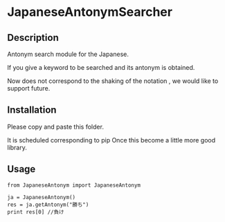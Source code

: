 # JapaneseAntonymSearcher

## Description

Antonym search module for the Japanese.

If you give a keyword to be searched and its antonym is obtained.

Now does not correspond to the shaking of the notation , we would like to support future.

 ## Installation
 
Please copy and paste this folder.

It is scheduled corresponding to pip Once this become a little more good library.

## Usage

```
from JapaneseAntonym import JapaneseAntonym

ja = JapaneseAntonym()
res = ja.getAntonym("勝ち")
print res[0] //負け
```

